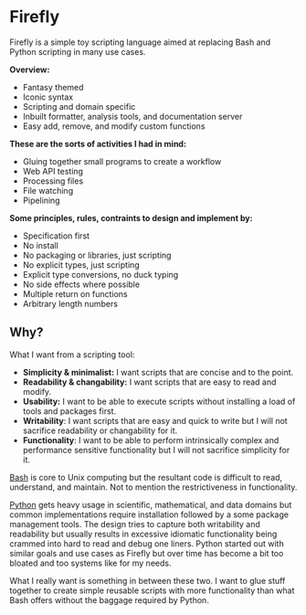 
# Firefly

Firefly is a simple toy scripting language aimed at replacing Bash and Python scripting in many use cases.

**Overview:**

- Fantasy themed
- Iconic syntax
- Scripting and domain specific
- Inbuilt formatter, analysis tools, and documentation server
- Easy add, remove, and modify custom functions

**These are the sorts of activities I had in mind:**

- Gluing together small programs to create a workflow
- Web API testing
- Processing files
- File watching
- Pipelining

**Some principles, rules, contraints to design and implement by:**

- Specification first
- No install
- No packaging or libraries, just scripting
- No explicit types, just scripting
- Explicit type conversions, no duck typing
- No side effects where possible
- Multiple return on functions
- Arbitrary length numbers

## Why?

What I want from a scripting tool:

- **Simplicity & minimalist:** I want scripts that are concise and to the point.
- **Readability & changability:** I want scripts that are easy to read and modify.
- **Usability:** I want to be able to execute scripts without installing a load of tools and packages first.
- **Writability**: I want scripts that are easy and quick to write but I will not sacrifice readability or changability for it.
- **Functionality**: I want to be able to perform intrinsically complex and performance sensitive functionality but I will not sacrifice simplicity for it.

[Bash](https://en.wikipedia.org/wiki/Bash_(Unix_shell)) is core to Unix computing but the resultant code is difficult to read, understand, and maintain. Not to mention the restrictiveness in functionality.

[Python](https://en.wikipedia.org/wiki/Python_(programming_language)) gets heavy usage in scientific, mathematical, and data domains but common implementations require installation followed by a some package management tools. The design tries to capture both writability and readability but usually results in excessive idiomatic functionality being crammed into hard to read and debug one liners. Python started out with similar goals and use cases as Firefly but over time has become a bit too bloated and too systems like for my needs.

What I really want is something in between these two. I want to glue stuff together to create simple reusable scripts with more functionality than what Bash offers without the baggage required by Python. 
